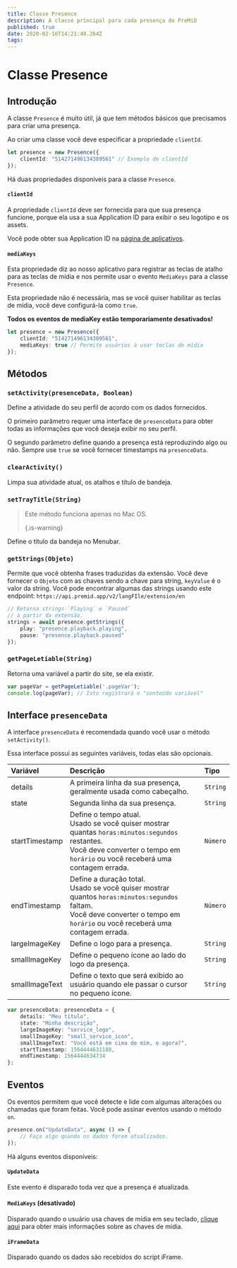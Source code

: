 ```yaml
---
title: Classe Presence
description: A classe principal para cada presença do PreMiD
published: true
date: 2020-02-16T14:21:40.264Z
tags: 
---
```


# Classe Presence

## Introdução

A classe `Presence` é muito útil, já que tem métodos básicos que precisamos para criar uma presença.

 Ao criar uma classe você deve especificar a propriedade `clientId`.

```typescript
let presence = new Presence({
    clientId: "514271496134389561" // Exemplo de clientId
});
```

Há duas propriedades disponíveis para a classe `Presence`.

#### `clientId`

A propriedade `clientId` deve ser fornecida para que sua presença funcione, porque ela usa a sua Application ID para exibir o seu logotipo e os assets.

Você pode obter sua Application ID na [página de aplicativos](https://discordapp.com/developers/applications).

#### `mediaKeys`

Esta propriedade diz ao nosso aplicativo para registrar as teclas de atalho para as teclas de mídia e nos permite usar o evento `MediaKeys` para a classe `Presence`.

Esta propriedade não é necessária, mas se você quiser habilitar as teclas de mídia, você deve configurá-la como `true`.

**Todos os eventos de mediaKey estão temporariamente desativados!**

```typescript
let presence = new Presence({
    clientId: "514271496134389561",
    mediaKeys: true // Permite usuários à usar teclas de mídia
});
```

## Métodos

### `setActivity(presenceData, Boolean)`

Define a atividade do seu perfil de acordo com os dados fornecidos.

O primeiro parâmetro requer uma interface de `presenceData` para obter todas as informações que você deseja exibir no seu perfil.

O segundo parâmetro define quando a presença está reproduzindo algo ou não. Sempre use `true` se você fornecer timestamps na `presenceData`.

### `clearActivity()`

Limpa sua atividade atual, os atalhos e título de bandeja.

### `setTrayTitle(String)`

> Este método funciona apenas no Mac OS. 
> 
> {.is-warning}

Define o título da bandeja no Menubar.

### `getStrings(Objeto)`

Permite que você obtenha frases traduzidas da extensão. Você deve fornecer o `Objeto` com as chaves sendo a chave para string, `keyValue` é o valor da string. Você pode encontrar algumas das strings usando este endpoint: `https://api.premid.app/v2/langFIle/extension/en`

```typescript
// Retorna strings `Playing` e `Paused`
// a partir da extensão.
strings = await presence.getStrings({
    play: "presence.playback.playing",
    pause: "presence.playback.paused"
});
```

### `getPageLetiable(String)`

Retorna uma variável a partir do site, se ela existir.

```typescript
var pageVar = getPageLetiable('.pageVar');
console.log(pageVar); // Isto registrará o "conteúdo variável"
```

## Interface `presenceData`

A interface `presenceData` é recomendada quando você usar o método `setActivity()`.

Essa interface possui as seguintes variáveis, todas elas são opcionais.

<table>
  <thead>
    <tr>
      <th style="text-align:left">Variável</th>
      <th style="text-align:left">Descrição</th>
      <th style="text-align:left">Tipo</th>
    </tr>
  </thead>
  <tbody>
    <tr>
      <td style="text-align:left">details</td>
      <td style="text-align:left">A primeira linha da sua presença, geralmente usada como cabeçalho.</td>
      <td style="text-align:left"><code>String</code>
      </td>
    </tr>
    <tr>
      <td style="text-align:left">state</td>
      <td style="text-align:left">Segunda linha da sua presença.</td>
      <td style="text-align:left"><code>String</code>
      </td>
    </tr>
    <tr>
      <td style="text-align:left">startTimestamp</td>
      <td style="text-align:left">Define o tempo atual.<br>
        Usado se você quiser mostrar quantas <code>horas:minutos:segundos</code> restantes.
          <br>Você deve converter o tempo em <code>horário</code> ou você receberá uma
          contagem errada.
      </td>
      <td style="text-align:left"><code>Número</code>
      </td>
    </tr>
    <tr>
      <td style="text-align:left">endTimestamp</td>
      <td style="text-align:left">Define a duração total.
        <br>Usado se você quiser mostrar quantos <code>horas:minutos:segundos</code> faltam.
          <br>Você deve converter o tempo em <code>horário</code> ou você receberá uma
          contagem errada.
      </td>
      <td style="text-align:left"><code>Número</code>
      </td>
    </tr>
    <tr>
      <td style="text-align:left">largeImageKey</td>
      <td style="text-align:left">Define o logo para a presença.</td>
      <td style="text-align:left"><code>String</code>
      </td>
    </tr>
    <tr>
      <td style="text-align:left">smallImageKey</td>
      <td style="text-align:left">Define o pequeno ícone ao lado do logo da presença.</td>
      <td style="text-align:left"><code>String</code>
      </td>
    </tr>
    <tr>
      <td style="text-align:left">smallImageText</td>
      <td style="text-align:left">Define o texto que será exibido ao usuário quando ele passar o cursor no pequeno 
        ícone.</td>
      <td style="text-align:left"><code>String</code>
      </td>
    </tr>
  </tbody>
</table>

```typescript
var presenceData: presenceData = {
    details: "Meu título",
    state: "Minha descrição",
    largeImageKey: "service_logo",
    smallImageKey: "small_service_icon",
    smallImageText: "Você está em cima de mim, e agora?",
    startTimestamp: 1564444631188,
    endTimestamp: 1564444634734
};
```

## Eventos

Os eventos permitem que você detecte e lide com algumas alterações ou chamadas que foram feitas. Você pode assinar eventos usando o método `on`.

```typescript
presence.on("UpdateData", async () => {
    // Faça algo quando os dados forem atualizados.
});
```

Há alguns eventos disponíveis:

#### `UpdateData`

Este evento é disparado toda vez que a presença é atualizada.

#### `MediaKeys` (desativado)

Disparado quando o usuário usa chaves de mídia em seu teclado, [clique aqui](/dev/presence/class#mediakeys) para obter mais informações sobre as chaves de mídia.

#### `iFrameData`

Disparado quando os dados são recebidos do script iFrame.